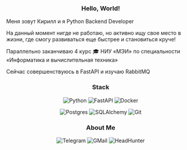 <div align=center>  
  <h3>Hello, World!</h3>
</div>

Меня зовут Кирилл и я Python Backend Developer

На данный момент нигде не работаю, но активно ищу свое место в жизни, где смогу развиваться еще быстрее и становиться круче!

Параллельно заканчиваю 4 курс 🎓 НИУ &laquo;МЭИ&raquo; по специальности &laquo;Информатика и вычислительная техника&raquo;

Сейчас совершенствуюсь в FastAPI и изучаю RabbitMQ
  
<div align=center>  
  
  <h3>Stack</h3>
  
  ![Python](https://img.shields.io/badge/python-3670A0?style=for-the-badge&logo=python&logoColor=ffdd54)
  ![FastAPI](https://img.shields.io/badge/fastapi-04988b?style=for-the-badge&logo=fastapi&color=white)
  ![Docker](https://img.shields.io/badge/docker-E5F2FC?style=for-the-badge&logo=docker&logoColor=1D63ED)
  
  ![Postgres](https://img.shields.io/badge/postgres-4169E1?style=for-the-badge&logo=postgresql&logoColor=white)
  ![SQLAlchemy](https://img.shields.io/badge/sqlalchemy-D71F00?style=for-the-badge&logo=sqlalchemy&logoColor=white)
  ![Git](https://img.shields.io/badge/git-white?style=for-the-badge&logo=git)
  
  <h3>About Me</h3>
  
  ![Telegram](https://img.shields.io/badge/%40kirysha__gaa-badge?style=for-the-badge&logo=telegram&logoColor=white&color=blue&link=https%3A%2F%2Ft.me%2Fkirysha_gaa)
  ![GMail](https://img.shields.io/badge/Gmail-badge?style=for-the-badge&logo=gmail&logoColor=white&color=red&link=sosnovskix.kir2001%40gmail.com)
  ![HeadHunter](https://img.shields.io/badge/Head_Hunter-e1011c?style=for-the-badge&logo=headhunter&link=https%3A%2F%2Fhh.ru%2Fresume%2F585bb963ff0d1184920039ed1f6a7233564957)
  
</div>
